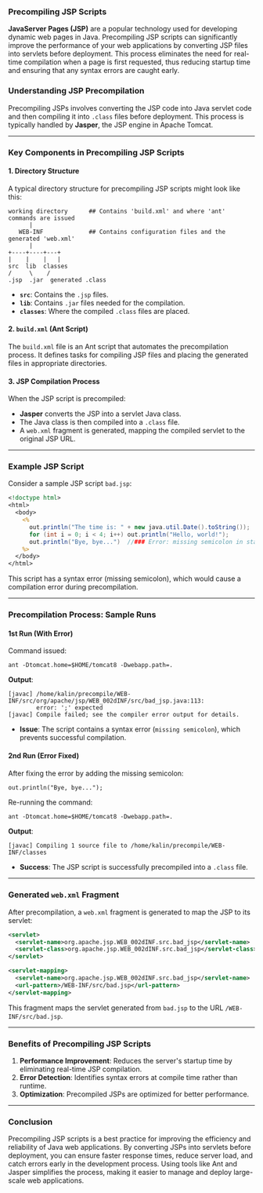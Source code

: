 ### Precompiling JSP Scripts

**JavaServer Pages (JSP)** are a popular technology used for developing dynamic web pages in Java. Precompiling JSP scripts can significantly improve the performance of your web applications by converting JSP files into servlets before deployment. This process eliminates the need for real-time compilation when a page is first requested, thus reducing startup time and ensuring that any syntax errors are caught early.

### **Understanding JSP Precompilation**

Precompiling JSPs involves converting the JSP code into Java servlet code and then compiling it into `.class` files before deployment. This process is typically handled by **Jasper**, the JSP engine in Apache Tomcat.

---

### **Key Components in Precompiling JSP Scripts**

#### **1. Directory Structure**

A typical directory structure for precompiling JSP scripts might look like this:

```
working directory      ## Contains 'build.xml' and where 'ant' commands are issued
      |
   WEB-INF             ## Contains configuration files and the generated 'web.xml'
      |
+----+----+---+
|    |    |   |
src  lib  classes
/     \    /
.jsp  .jar  generated .class
```

- **`src`**: Contains the `.jsp` files.
- **`lib`**: Contains `.jar` files needed for the compilation.
- **`classes`**: Where the compiled `.class` files are placed.

#### **2. `build.xml` (Ant Script)**

The `build.xml` file is an Ant script that automates the precompilation process. It defines tasks for compiling JSP files and placing the generated files in appropriate directories.

#### **3. JSP Compilation Process**

When the JSP script is precompiled:
- **Jasper** converts the JSP into a servlet Java class.
- The Java class is then compiled into a `.class` file.
- A `web.xml` fragment is generated, mapping the compiled servlet to the original JSP URL.

---

### **Example JSP Script**

Consider a sample JSP script `bad.jsp`:

```jsp
<!doctype html>
<html>
  <body>
    <%
      out.println("The time is: " + new java.util.Date().toString());
      for (int i = 0; i < 4; i++) out.println("Hello, world!");
      out.println("Bye, bye...")  //### Error: missing semicolon in statement
    %>
  </body>
</html>
```

This script has a syntax error (missing semicolon), which would cause a compilation error during precompilation.

---

### **Precompilation Process: Sample Runs**

#### **1st Run (With Error)**

Command issued:
```
ant -Dtomcat.home=$HOME/tomcat8 -Dwebapp.path=.
```

**Output**:
```
[javac] /home/kalin/precompile/WEB-INF/src/org/apache/jsp/WEB_002dINF/src/bad_jsp.java:113:
        error: ';' expected
[javac] Compile failed; see the compiler error output for details.
```

- **Issue**: The script contains a syntax error (`missing semicolon`), which prevents successful compilation.

#### **2nd Run (Error Fixed)**

After fixing the error by adding the missing semicolon:
```jsp
out.println("Bye, bye...");
```

Re-running the command:
```
ant -Dtomcat.home=$HOME/tomcat8 -Dwebapp.path=.
```

**Output**:
```
[javac] Compiling 1 source file to /home/kalin/precompile/WEB-INF/classes
```

- **Success**: The JSP script is successfully precompiled into a `.class` file.

---

### **Generated `web.xml` Fragment**

After precompilation, a `web.xml` fragment is generated to map the JSP to its servlet:

```xml
<servlet>
  <servlet-name>org.apache.jsp.WEB_002dINF.src.bad_jsp</servlet-name>
  <servlet-class>org.apache.jsp.WEB_002dINF.src.bad_jsp</servlet-class>
</servlet>

<servlet-mapping>
  <servlet-name>org.apache.jsp.WEB_002dINF.src.bad_jsp</servlet-name>
  <url-pattern>/WEB-INF/src/bad.jsp</url-pattern>
</servlet-mapping>
```

This fragment maps the servlet generated from `bad.jsp` to the URL `/WEB-INF/src/bad.jsp`.

---

### **Benefits of Precompiling JSP Scripts**

1. **Performance Improvement**: Reduces the server's startup time by eliminating real-time JSP compilation.
2. **Error Detection**: Identifies syntax errors at compile time rather than runtime.
3. **Optimization**: Precompiled JSPs are optimized for better performance.

---

### **Conclusion**

Precompiling JSP scripts is a best practice for improving the efficiency and reliability of Java web applications. By converting JSPs into servlets before deployment, you can ensure faster response times, reduce server load, and catch errors early in the development process. Using tools like Ant and Jasper simplifies the process, making it easier to manage and deploy large-scale web applications.